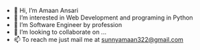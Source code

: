 - 👋 Hi, I’m Amaan Ansari
- 👀 I’m interested in Web Development and programing in Python
- 🌱 I’m Software Engineer by profession 
- 💞️ I’m looking to collaborate on ...
- 📫 To reach me just mail me at sunnyamaan322@gmail.com

<!---
Amaan2410/Amaan2410 is a ✨ special ✨ repository because its `README.md` (this file) appears on your GitHub profile.
You can click the Preview link to take a look at your changes.
--->
